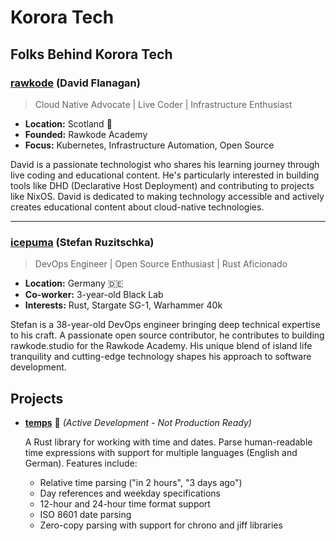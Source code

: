 # Korora Tech

## Folks Behind Korora Tech

### [rawkode](https://github.com/rawkode) (David Flanagan)
> Cloud Native Advocate | Live Coder | Infrastructure Enthusiast

- **Location:** Scotland 🏴󠁧󠁢󠁳󠁣󠁴󠁿  
- **Founded:** Rawkode Academy  
- **Focus:** Kubernetes, Infrastructure Automation, Open Source  

David is a passionate technologist who shares his learning journey through live coding and educational content. He's particularly interested in building tools like DHD (Declarative Host Deployment) and contributing to projects like NixOS. David is dedicated to making technology accessible and actively creates educational content about cloud-native technologies.

---

### [icepuma](https://github.com/icepuma) (Stefan Ruzitschka)
> DevOps Engineer | Open Source Enthusiast | Rust Aficionado

- **Location:** Germany 🇩🇪  
- **Co-worker:** 3-year-old Black Lab  
- **Interests:** Rust, Stargate SG-1, Warhammer 40k  

Stefan is a 38-year-old DevOps engineer bringing deep technical expertise to his craft. A passionate open source contributor, he contributes to building rawkode.studio for the Rawkode Academy. His unique blend of island life tranquility and cutting-edge technology shapes his approach to software development.

## Projects

- **[temps](https://github.com/korora-tech/temps)** 🚧 _(Active Development - Not Production Ready)_
  
  A Rust library for working with time and dates. Parse human-readable time expressions with support for multiple languages (English and German). Features include:
  - Relative time parsing ("in 2 hours", "3 days ago")
  - Day references and weekday specifications
  - 12-hour and 24-hour time format support
  - ISO 8601 date parsing
  - Zero-copy parsing with support for chrono and jiff libraries
